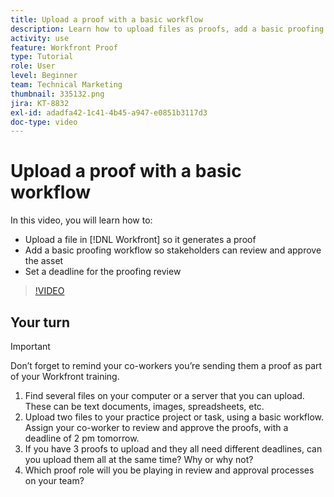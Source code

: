 ```yaml
---
title: Upload a proof with a basic workflow
description: Learn how to upload files as proofs, add a basic proofing workflow for stakeholder review and approval, and set deadlines for proofing review in [!DNL Workfront].
activity: use
feature: Workfront Proof
type: Tutorial
role: User
level: Beginner
team: Technical Marketing
thumbnail: 335132.png
jira: KT-8832
exl-id: adadfa42-1c41-4b45-a947-e0851b3117d3
doc-type: video
---
```

# Upload a proof with a basic workflow

In this video, you will learn how to:

* Upload a file in [!DNL Workfront] so it generates a proof
* Add a basic proofing workflow so stakeholders can review and approve the asset
* Set a deadline for the proofing review

>[!VIDEO](https://video.tv.adobe.com/v/335132/?quality=12&learn=on&enablevpops)

## Your turn

>[!IMPORTANT]
>
>Don’t forget to remind your co-workers you’re sending them a proof as part of your Workfront training.


1. Find several files on your computer or a server that you can upload. These can be text documents, images, spreadsheets, etc.
1. Upload two files to your practice project or task, using a basic workflow. Assign your co-worker to review and approve the proofs, with a deadline of 2 pm tomorrow.
1. If you have 3 proofs to upload and they all need different deadlines, can you upload them all at the same time? Why or why not?
1. Which proof role will you be playing in review and approval processes on your team?

<!--
## Learn more
* Supported proofing file types
* Configure a proof
-->

<!--
## Guides
* Plan a basic workflow worksheet
* Upload proofs in Workfront
-->
